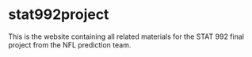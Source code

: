 # stat992project
This is the website containing all related materials for the STAT 992 final project from the NFL prediction team.
